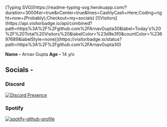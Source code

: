 <span align="center">
[Typing SVG](https://readme-typing-svg.herokuapp.com/?duration=3000&center=true&vCenter=true&lines=CashlyCash+Here;Coding+right+now+(Probably);Checkout+my+socials)
[![Visitors](https://api.visitorbadge.io/api/combined?path=https%3A%2F%2Fgithub.com%2FArnavGupta30&label=Today's%20%2F%20Total%20Visitors%20&labelColor=%23d9e3f0&countColor=%23697689&labelStyle=none)](https://visitorbadge.io/status?path=https%3A%2F%2Fgithub.com%2FArnavGupta30)
</span>

**Name -** Arnav Gupta
**Age -** 14 y/o

## Socials -
### Discord
[![Discord Presence](https://lanyard.cnrad.dev/api/1056591132739506248)](https://discord.com/users/908554250945183744)

### Spotify
[![spotify-github-profile](https://spotify-github-profile.vercel.app/api/view?uid=31gqhcrg3vbzos4c264gkh7ju44i&cover_image=true&theme=natemoo-re&bar_color=53b14f&bar_color_cover=true)](https://spotify-github-profile.vercel.app/api/view?uid=31ekzrerhr7ngoggu3qyyg7bacyi&redirect=true)
